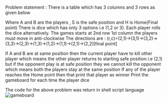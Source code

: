 Problem statement : There is a table which has 3 columns and 3 rows as given below

Where A and B are the players , S is the safe position and H is Home(Final point)
There is dice which has only 3 options i.e (1,2 or 3). Each player rolls the dice alternatively.
The games starts at 2nd row 1st column the players must move in anti-clockwise 
The directions are :
(r,c)=(2,1)->(3,1)->(3,2)->(3,3)->(2,3)->(1,3)->(1,2)->(1,1)->(2,1)->(2,2)[final point]

If A and B are at same position then the current player have to kill other player which means the other player returns to starting safe position i.e (2,1) but if the opponent play is at safe position they we cannot kill the opponent which means both the players stay at the same position
If any of the player reaches the Home point then that print that player as winner
Print the gameboard for each time the player dice

The code for the above problem was return in shell script language
![gameboard](https://github.com/JahnaviKatari/gameboard/assets/138784696/8171914f-2093-4879-90a0-e9a1df8f2dad)

